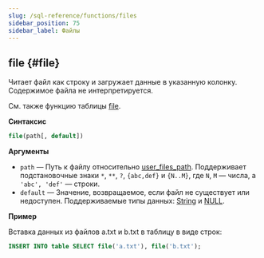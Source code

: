 ```yaml
---
slug: /sql-reference/functions/files
sidebar_position: 75
sidebar_label: Файлы
---
```


## file {#file}

Читает файл как строку и загружает данные в указанную колонку. Содержимое файла не интерпретируется.

См. также функцию таблицы [file](../table-functions/file.md).

**Синтаксис**

``` sql
file(path[, default])
```

**Аргументы**

- `path` — Путь к файлу относительно [user_files_path](../../operations/server-configuration-parameters/settings.md#user_files_path). Поддерживает подстановочные знаки `*`, `**`, `?`, `{abc,def}` и `{N..M}`, где `N`, `M` — числа, а `'abc', 'def'` — строки.
- `default` — Значение, возвращаемое, если файл не существует или недоступен. Поддерживаемые типы данных: [String](../data-types/string.md) и [NULL](/operations/settings/formats#input_format_null_as_default).

**Пример**

Вставка данных из файлов a.txt и b.txt в таблицу в виде строк:

``` sql
INSERT INTO table SELECT file('a.txt'), file('b.txt');
```
